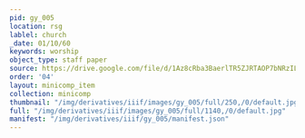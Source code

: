 ```yaml
---
pid: gy_005
location: rsg
lablel: church
_date: 01/10/60
keywords: worship
object_type: staff paper
source: https://drive.google.com/file/d/1Az8cRba3BaerlTR5ZJRTAOP7bNRzILC-/view?usp=sharing
order: '04'
layout: minicomp_item
collection: minicomp
thumbnail: "/img/derivatives/iiif/images/gy_005/full/250,/0/default.jpg"
full: "/img/derivatives/iiif/images/gy_005/full/1140,/0/default.jpg"
manifest: "/img/derivatives/iiif/gy_005/manifest.json"
---
```

